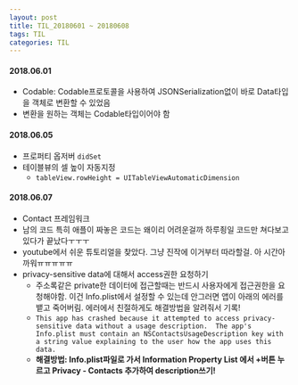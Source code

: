 ```yaml
---
layout: post
title: TIL_20180601 ~ 20180608
tags: TIL
categories: TIL
---
```


#### 2018.06.01
- Codable: Codable프로토콜을 사용하여 JSONSerialization없이 바로 Data타입을 객체로 변환할 수 있었음
- 변환을 원하는 객체는 Codable타입이어야 함

#### 2018.06.05
- 프로퍼티 옵저버 `didSet`
- 테이블뷰의 셀 높이 자동지정
  - `tableView.rowHeight = UITableViewAutomaticDimension`

#### 2018.06.07
- Contact 프레임워크
- 남의 코드 특히 애플이 짜놓은 코드는 왜이리 어려운걸까 하루죙일 코드만 쳐다보고있다가 끝났다ㅜㅜㅜ
- youtube에서 쉬운 튜토리얼을 찾았다. 그냥 진작에 이거부터 따라할걸. 아 시간아까워ㅠㅠㅠㅠㅠ
- privacy-sensitive data에 대해서 access권한 요청하기
  - 주소록같은 private한 데이터에 접근할때는 반드시 사용자에게 접근권한을 요청해야함. 이건 Info.plist에서 설정할 수 있는데 안그러면 앱이 아래의 에러를 뱉고 죽어버림. 에러에서 친절하게도 해결방법을 알려줘서 기록!
  - `This app has crashed because it attempted to access privacy-sensitive data without a usage description.  The app's Info.plist must contain an NSContactsUsageDescription key with a string value explaining to the user how the app uses this data.`
  - **해결방법: Info.plist파일로 가서 Information Property List 에서 +버튼 누르고 Privacy - Contacts 추가하여 description쓰기!**
